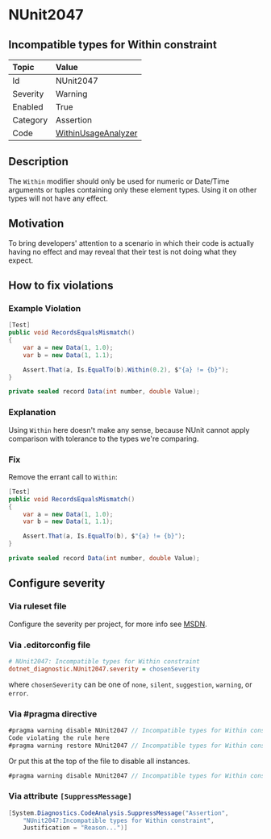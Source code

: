 # NUnit2047

## Incompatible types for Within constraint

| Topic    | Value
| :--      | :--
| Id       | NUnit2047
| Severity | Warning
| Enabled  | True
| Category | Assertion
| Code     | [WithinUsageAnalyzer](https://github.com/nunit/nunit.analyzers/blob/4.4.0/src/nunit.analyzers/WithinUsage/WithinUsageAnalyzer.cs)

## Description

The `Within` modifier should only be used for numeric or Date/Time arguments or tuples containing only these element
types. Using it on other types will not have any effect.

## Motivation

To bring developers' attention to a scenario in which their code is actually having no effect and may reveal that their
test is not doing what they expect.

## How to fix violations

### Example Violation

```csharp
[Test]
public void RecordsEqualsMismatch()
{
    var a = new Data(1, 1.0);
    var b = new Data(1, 1.1);

    Assert.That(a, Is.EqualTo(b).Within(0.2), $"{a} != {b}");
}

private sealed record Data(int number, double Value);
```

### Explanation

Using `Within` here doesn't make any sense, because NUnit cannot apply comparison with tolerance to the types we're
comparing.

### Fix

Remove the errant call to `Within`:

```csharp
[Test]
public void RecordsEqualsMismatch()
{
    var a = new Data(1, 1.0);
    var b = new Data(1, 1.1);

    Assert.That(a, Is.EqualTo(b), $"{a} != {b}");
}

private sealed record Data(int number, double Value);
```

<!-- start generated config severity -->
## Configure severity

### Via ruleset file

Configure the severity per project, for more info see
[MSDN](https://learn.microsoft.com/en-us/visualstudio/code-quality/using-rule-sets-to-group-code-analysis-rules?view=vs-2022).

### Via .editorconfig file

```ini
# NUnit2047: Incompatible types for Within constraint
dotnet_diagnostic.NUnit2047.severity = chosenSeverity
```

where `chosenSeverity` can be one of `none`, `silent`, `suggestion`, `warning`, or `error`.

### Via #pragma directive

```csharp
#pragma warning disable NUnit2047 // Incompatible types for Within constraint
Code violating the rule here
#pragma warning restore NUnit2047 // Incompatible types for Within constraint
```

Or put this at the top of the file to disable all instances.

```csharp
#pragma warning disable NUnit2047 // Incompatible types for Within constraint
```

### Via attribute `[SuppressMessage]`

```csharp
[System.Diagnostics.CodeAnalysis.SuppressMessage("Assertion",
    "NUnit2047:Incompatible types for Within constraint",
    Justification = "Reason...")]
```
<!-- end generated config severity -->
